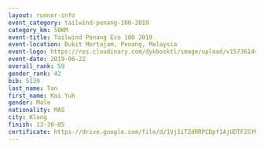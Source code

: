 ```yaml
--- 
layout: runner-info 
event_category: tailwind-penang-100-2019 
category_km: 50KM 
event-title: Tailwind Penang Eco 100 2019 
event-location: Bukit Mertajam, Penang, Malaysia 
event-logo: https://res.cloudinary.com/dykbosktl/image/upload/v1573614442/Logo/Logo_gqlzi3.jpg 
event-date: 2019-06-22 
overall_rank: 59
gender_rank: 42
bib: 5139
last_name: Tan
first_name: Kai Yuh
gender: Male
nationality: MAS
city: Klang
finish: 13-30-05
certificate: https-//drive.google.com/file/d/1Vj1iTZdRRPCDpf1AjUDTF2SYRB90Hp4t/view?usp=sharing
--- 
```

